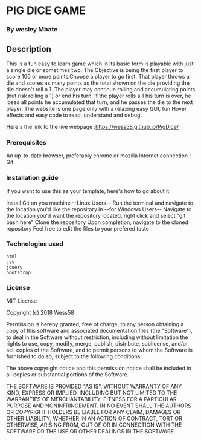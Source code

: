 # PIG DICE GAME

### By wesley Mbate

## Description

 This is a fun easy to learn game which in its basic form is playable with just a single die or sometimes two. The Objective is being the first player to score 100 or more points.Choose a player to go first. That player throws a die and scores as many points as the total shown on the die providing the die doesn't roll a 1. The player may continue rolling and accumulating points (but risk rolling a 1) or end his turn.
 If the player rolls a 1 his turn is over, he loses all points he accumulated that turn, and he passes the die to the next player.
 The website is one page only with a relaxing easy GUI, fun Hover effects and easy code to read, understand and debug.

 Here's the link to the live webpage :https://wess58.github.io/PigDice/

### Prerequisites

An up-to-date browser, preferably chrome or mozilla
Internet connection !
Git

### Installation guide

If you want to use this as your template, here's how to go about it:

Install Git on you machine
--Linux Users-- Run the terminal and navigate to the location you'd like the repository in
--for Windows Users-- Navigate to the location you'd want the repository located, right click and select "git bash here"
Clone the repository
Upon completion, navigate to the cloned repository
Feel free to edit the files to your prefered taste

### Technologies used

    html
    css
    jquery
    bootstrap

### License


MIT License

Copyright (c) 2018 Wess58

Permission is hereby granted, free of charge, to any person obtaining a copy
of this software and associated documentation files (the "Software"), to deal
in the Software without restriction, including without limitation the rights
to use, copy, modify, merge, publish, distribute, sublicense, and/or sell
copies of the Software, and to permit persons to whom the Software is
furnished to do so, subject to the following conditions:

The above copyright notice and this permission notice shall be included in all
copies or substantial portions of the Software.

THE SOFTWARE IS PROVIDED "AS IS", WITHOUT WARRANTY OF ANY KIND, EXPRESS OR
IMPLIED, INCLUDING BUT NOT LIMITED TO THE WARRANTIES OF MERCHANTABILITY,
FITNESS FOR A PARTICULAR PURPOSE AND NONINFRINGEMENT. IN NO EVENT SHALL THE
AUTHORS OR COPYRIGHT HOLDERS BE LIABLE FOR ANY CLAIM, DAMAGES OR OTHER
LIABILITY, WHETHER IN AN ACTION OF CONTRACT, TORT OR OTHERWISE, ARISING FROM,
OUT OF OR IN CONNECTION WITH THE SOFTWARE OR THE USE OR OTHER DEALINGS IN THE
SOFTWARE.
